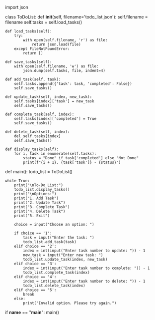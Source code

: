 import json

class ToDoList:
    def __init__(self, filename='todo_list.json'):
        self.filename = filename
        self.tasks = self.load_tasks()

    def load_tasks(self):
        try:
            with open(self.filename, 'r') as file:
                return json.load(file)
        except FileNotFoundError:
            return []

    def save_tasks(self):
        with open(self.filename, 'w') as file:
            json.dump(self.tasks, file, indent=4)

    def add_task(self, task):
        self.tasks.append({'task': task, 'completed': False})
        self.save_tasks()

    def update_task(self, index, new_task):
        self.tasks[index]['task'] = new_task
        self.save_tasks()

    def complete_task(self, index):
        self.tasks[index]['completed'] = True
        self.save_tasks()

    def delete_task(self, index):
        del self.tasks[index]
        self.save_tasks()

    def display_tasks(self):
        for i, task in enumerate(self.tasks):
            status = "Done" if task['completed'] else "Not Done"
            print(f"{i + 1}. {task['task']} - {status}")

def main():
    todo_list = ToDoList()

    while True:
        print("\nTo-Do List:")
        todo_list.display_tasks()
        print("\nOptions:")
        print("1. Add Task")
        print("2. Update Task")
        print("3. Complete Task")
        print("4. Delete Task")
        print("5. Exit")

        choice = input("Choose an option: ")

        if choice == '1':
            task = input("Enter the task: ")
            todo_list.add_task(task)
        elif choice == '2':
            index = int(input("Enter task number to update: ")) - 1
            new_task = input("Enter new task: ")
            todo_list.update_task(index, new_task)
        elif choice == '3':
            index = int(input("Enter task number to complete: ")) - 1
            todo_list.complete_task(index)
        elif choice == '4':
            index = int(input("Enter task number to delete: ")) - 1
            todo_list.delete_task(index)
        elif choice == '5':
            break
        else:
            print("Invalid option. Please try again.")

if __name__ == "__main__":
    main()

